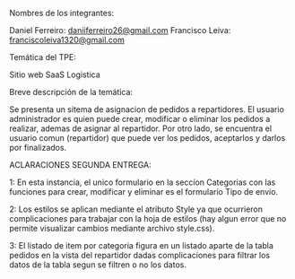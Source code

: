 Nombres de los integrantes:

Daniel Ferreiro: daniiferreiro26@gmail.com
Francisco Leiva: franciscoleiva1320@gmail.com

Temática del TPE:

Sitio web SaaS Logistica 

Breve descripción de la temática:

Se presenta un sitema de asignacion de pedidos a repartidores. El usuario administrador es quien puede crear, modificar o eliminar los pedidos a realizar, ademas de asignar al repartidor. Por otro lado, se encuentra el usuario comun (repartidor) que puede ver los pedidos, aceptarlos y darlos por finalizados. 

ACLARACIONES SEGUNDA ENTREGA:

1: En esta instancia, el unico formulario en la seccíon Categorias con las funciones para crear, modificar y eliminar es el formulario Tipo de envio. 

2: Los estilos se aplican mediante el atributo Style ya que ocurrieron complicaciones para trabajar con la hoja de estilos (hay algun error que no permite visualizar cambios mediante archivo style.css).

3: El listado de item por categoria figura en un listado aparte de la tabla pedidos en la vista del repartidor dadas complicaciones para filtrar los datos de la tabla segun se filtren o no los datos. 